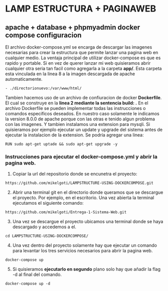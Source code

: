 # LAMP ESTRUCTURA + PAGINAWEB
## apache + database + phpmyadmin docker compose configuracion

El archivo docker-compose.yml se encarga de descargar las imagenes necesarias para crear la estructura que permite lanzar una pagina web en cualquier medio. 
La ventaja principal de utilizar docker-compose es que es rapido y portable. Si en vez de querer lanzar mi web quisieramos abrir cualquier otra seria tan facil como agregarla a la carpeta **app/**. Esta carpeta esta vinculada en la linea 8 a la imagen descargada de apache automaticamente.  
```
- ./directorionuevo:/var/www/html/
```

Tambien hacemos uso de un archivo de confiuracion de docker **Dockerfile**. El cual se construye en la **linea 2 mediante la sentencia build: .** En el archivo Dockerfile se pueden implementar todas las instrucciones o comandos especificos deseados. En nuestro caso solamente le indicamos la version 8.0.0 de apache porque con las otras e tenido algun problema con las imagenes. Y tambien instalamos una extension para mysqli. Si quisieramos por ejemplo ejecutar un update y upgrade del sistema antes de ejecutar la instalacion de la extension. Se podría agregar una linea:
```
RUN sudo apt-get uptade && sudo apt-get upgrade -y
```
### Instrucciones para ejecutar el docker-compose.yml y abrir la pagina web. 
1. Copiar la url del repositorio donde se encunetra el proyecto:
```
https://github.com/mikelgoti/LAMPSTRUCTURE-USING-DOCKERCOMPOSE.git
```
2. Abrir una terminal git en el directorio donde queramos que se descargue el proyecto. Por ejemplo, en el escritorio. Una vez abierta la terminal ejecutamos el siguiente comando:
```
https://github.com/mikelgoti/Entrega-1-Sistema-Web.git
```
3. Una vez se descargue el proyecto ubicamos una terminal donde se haya descargado y accedemos a el.
```
cd LAMPSTRUCTURE-USING-DOCKERCOMPOSE/
```
4. Una vez dentro del proyecto solamente hay que ejecutar un comando para levantar los tres servicios necesarios para abrir la pagina web.
```
docker-compose up
```
5. Si quisieramos **ejecutarlo en segundo** plano solo hay que añadir la flag -d al final del comando.
```
docker-compose up -d
```

 
